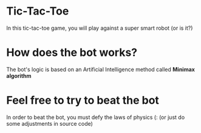 # Tic-Tac-Toe
In this tic-tac-toe game, you will play against a super smart robot (or is it?)

# How does the bot works?
The bot's logic is based on an Artificial Intelligence method called **Minimax algorithm** 

# Feel free to try to beat the bot
In order to beat the bot, you must defy the laws of physics (: (or just do some adjustments in source code)
